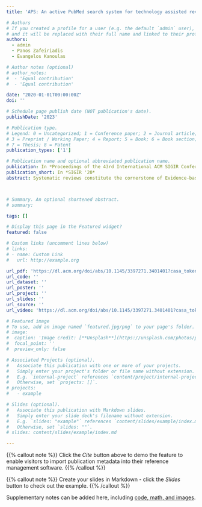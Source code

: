 ```yaml
---
title: 'APS: An active PubMed search system for technology assisted reviews'

# Authors
# If you created a profile for a user (e.g. the default `admin` user), write the username (folder name) here
# and it will be replaced with their full name and linked to their profile.
authors:
  - admin
  - Panos Zafeiriadis
  - Evangelos Kanoulas

# Author notes (optional)
# author_notes:
#  - 'Equal contribution'
#  - 'Equal contribution'

date: "2020-01-01T00:00:00Z"
doi: ''

# Schedule page publish date (NOT publication's date).
publishDate: '2023'

# Publication type.
# Legend: 0 = Uncategorized; 1 = Conference paper; 2 = Journal article;
# 3 = Preprint / Working Paper; 4 = Report; 5 = Book; 6 = Book section;
# 7 = Thesis; 8 = Patent
publication_types: ['1']

# Publication name and optional abbreviated publication name.
publication: In *Proceedings of the 43rd International ACM SIGIR Conference on Research and Development in Information Retrieval*
publication_short: In *SIGIR '20*
abstract: Systematic reviews constitute the cornerstone of Evidence-based Medicine. They can provide guidance to medical policy-making by synthesizing all available studies regarding a certain topic. However, conducting systematic reviews has become a laborious and time-consuming task due to the large amount and rapid growth of published literature. The TAR approaches aim to accelerate the screening stage of systematic reviews by combining machine learning algorithms and human relevance feedback. In this work, we built an online active search system for systematic reviews, named APS, by applying an state-of-the-art TAR approach -- Continuous Active Learning. The system is built on the top of the PubMed collection, which is a widely used database of biomedical literature. It allows users to conduct the abstract screening for systematic reviews. We demonstrate the effectiveness and robustness of the APS in detecting relevant literature and reducing workload for systematic reviews using the CLEF TAR 2017 benchmark.



# Summary. An optional shortened abstract.
# summary: 

tags: []

# Display this page in the Featured widget?
featured: false

# Custom links (uncomment lines below)
# links:
# - name: Custom Link
#   url: http://example.org

url_pdf: 'https://dl.acm.org/doi/abs/10.1145/3397271.3401401?casa_token=HogfN5pBOtoAAAAA:uzUK8nm0qX0SzEDUwrZwCnkpJmuHOB71rEhZU92cG5kb6nIxQy-Zu80iwLsXn_2ZIPrBaJc2ConxCCo'
url_code: ''
url_dataset: ''
url_poster: ''
url_project: ''
url_slides: ''
url_source: ''
url_video: 'https://dl.acm.org/doi/abs/10.1145/3397271.3401401?casa_token=HogfN5pBOtoAAAAA:uzUK8nm0qX0SzEDUwrZwCnkpJmuHOB71rEhZU92cG5kb6nIxQy-Zu80iwLsXn_2ZIPrBaJc2ConxCCo'

# Featured image
# To use, add an image named `featured.jpg/png` to your page's folder.
# image:
#  caption: 'Image credit: [**Unsplash**](https://unsplash.com/photos/pLCdAaMFLTE)'
#  focal_point: ''
#  preview_only: false

# Associated Projects (optional).
#   Associate this publication with one or more of your projects.
#   Simply enter your project's folder or file name without extension.
#   E.g. `internal-project` references `content/project/internal-project/index.md`.
#   Otherwise, set `projects: []`.
# projects:
#   - example

# Slides (optional).
#   Associate this publication with Markdown slides.
#   Simply enter your slide deck's filename without extension.
#   E.g. `slides: "example"` references `content/slides/example/index.md`.
#   Otherwise, set `slides: ""`.
# slides: content/slides/example/index.md

---
```


{{% callout note %}}
Click the _Cite_ button above to demo the feature to enable visitors to import publication metadata into their reference management software.
{{% /callout %}}

{{% callout note %}}
Create your slides in Markdown - click the _Slides_ button to check out the example.
{{% /callout %}}

Supplementary notes can be added here, including [code, math, and images](https://wowchemy.com/docs/writing-markdown-latex/).
